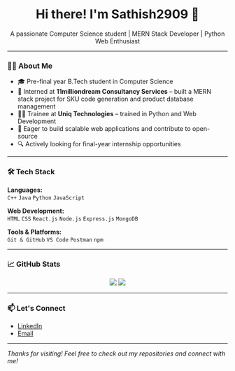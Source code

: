 <h1 align="center">Hi there! I'm Sathish2909 👋</h1>

<p align="center">
  A passionate Computer Science student | MERN Stack Developer | Python Web Enthusiast
</p>

---

### 👨‍💻 About Me

- 🎓 Pre-final year B.Tech student in Computer Science  
- 💼 Interned at **11milliondream Consultancy Services** – built a MERN stack project for SKU code generation and product database management  
- 🧑‍🏫 Trainee at **Uniq Technologies** – trained in Python and Web Development  
- 🚀 Eager to build scalable web applications and contribute to open-source  
- 🔍 Actively looking for final-year internship opportunities  

---

### 🛠️ Tech Stack

**Languages:**  
`C++` `Java` `Python` `JavaScript`

**Web Development:**  
`HTML` `CSS` `React.js` `Node.js` `Express.js` `MongoDB`

**Tools & Platforms:**  
`Git & GitHub` `VS Code` `Postman` `npm`  

---

### 📈 GitHub Stats

<p align="center">
  <img src="https://github-readme-stats.vercel.app/api?username=Sathish2909&show_icons=true&theme=radical" />
  <img src="https://github-readme-stats.vercel.app/api/top-langs/?username=Sathish2909&layout=compact&theme=radical" />
</p>

---

### 📫 Let's Connect

- [LinkedIn](https://www.linkedin.com/in/sathish-29-kumar/)  
- [Email](mailto:sathishshanmugam2904@gmail.com)  


---

*Thanks for visiting! Feel free to check out my repositories and connect with me!*
